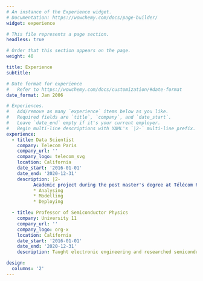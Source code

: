 ```yaml
---
# An instance of the Experience widget.
# Documentation: https://wowchemy.com/docs/page-builder/
widget: experience

# This file represents a page section.
headless: true

# Order that this section appears on the page.
weight: 40

title: Experience
subtitle:

# Date format for experience
#   Refer to https://wowchemy.com/docs/customization/#date-format
date_format: Jan 2006

# Experiences.
#   Add/remove as many `experience` items below as you like.
#   Required fields are `title`, `company`, and `date_start`.
#   Leave `date_end` empty if it's your current employer.
#   Begin multi-line descriptions with YAML's `|2-` multi-line prefix.
experience:
  - title: Data Scientist
    company: Telecom Paris
    company_url: ''
    company_logo: telecom_svg
    location: California
    date_start: '2016-01-01'
    date_end: '2020-12-31'
    description: |2-
          Academic project during the post master's degree at Télécom Paris in connection with a company in the energy sector:
          * Analysing
          * Modelling
          * Deploying

  - title: Professor of Semiconductor Physics
    company: University 11
    company_url: ''
    company_logo: org-x
    location: California
    date_start: '2016-01-01'
    date_end: '2020-12-31'
    description: Taught electronic engineering and researched semiconductor physics.

design:
  columns: '2'
---
```

